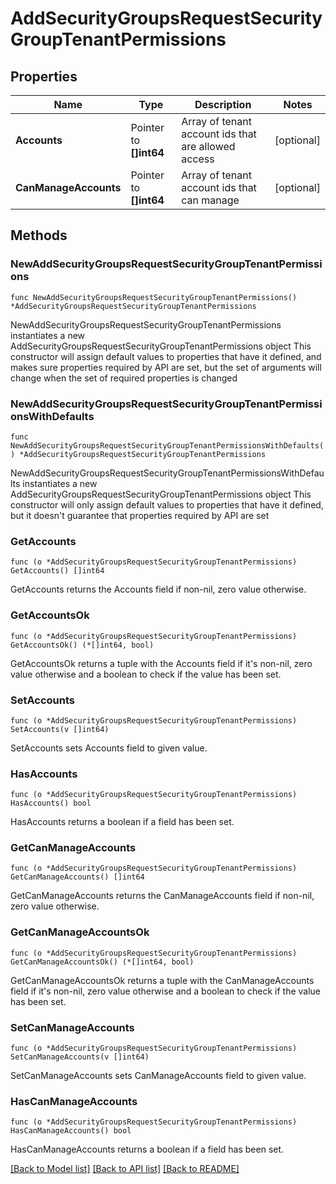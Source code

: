 # AddSecurityGroupsRequestSecurityGroupTenantPermissions

## Properties

Name | Type | Description | Notes
------------ | ------------- | ------------- | -------------
**Accounts** | Pointer to **[]int64** | Array of tenant account ids that are allowed access | [optional] 
**CanManageAccounts** | Pointer to **[]int64** | Array of tenant account ids that can manage | [optional] 

## Methods

### NewAddSecurityGroupsRequestSecurityGroupTenantPermissions

`func NewAddSecurityGroupsRequestSecurityGroupTenantPermissions() *AddSecurityGroupsRequestSecurityGroupTenantPermissions`

NewAddSecurityGroupsRequestSecurityGroupTenantPermissions instantiates a new AddSecurityGroupsRequestSecurityGroupTenantPermissions object
This constructor will assign default values to properties that have it defined,
and makes sure properties required by API are set, but the set of arguments
will change when the set of required properties is changed

### NewAddSecurityGroupsRequestSecurityGroupTenantPermissionsWithDefaults

`func NewAddSecurityGroupsRequestSecurityGroupTenantPermissionsWithDefaults() *AddSecurityGroupsRequestSecurityGroupTenantPermissions`

NewAddSecurityGroupsRequestSecurityGroupTenantPermissionsWithDefaults instantiates a new AddSecurityGroupsRequestSecurityGroupTenantPermissions object
This constructor will only assign default values to properties that have it defined,
but it doesn't guarantee that properties required by API are set

### GetAccounts

`func (o *AddSecurityGroupsRequestSecurityGroupTenantPermissions) GetAccounts() []int64`

GetAccounts returns the Accounts field if non-nil, zero value otherwise.

### GetAccountsOk

`func (o *AddSecurityGroupsRequestSecurityGroupTenantPermissions) GetAccountsOk() (*[]int64, bool)`

GetAccountsOk returns a tuple with the Accounts field if it's non-nil, zero value otherwise
and a boolean to check if the value has been set.

### SetAccounts

`func (o *AddSecurityGroupsRequestSecurityGroupTenantPermissions) SetAccounts(v []int64)`

SetAccounts sets Accounts field to given value.

### HasAccounts

`func (o *AddSecurityGroupsRequestSecurityGroupTenantPermissions) HasAccounts() bool`

HasAccounts returns a boolean if a field has been set.

### GetCanManageAccounts

`func (o *AddSecurityGroupsRequestSecurityGroupTenantPermissions) GetCanManageAccounts() []int64`

GetCanManageAccounts returns the CanManageAccounts field if non-nil, zero value otherwise.

### GetCanManageAccountsOk

`func (o *AddSecurityGroupsRequestSecurityGroupTenantPermissions) GetCanManageAccountsOk() (*[]int64, bool)`

GetCanManageAccountsOk returns a tuple with the CanManageAccounts field if it's non-nil, zero value otherwise
and a boolean to check if the value has been set.

### SetCanManageAccounts

`func (o *AddSecurityGroupsRequestSecurityGroupTenantPermissions) SetCanManageAccounts(v []int64)`

SetCanManageAccounts sets CanManageAccounts field to given value.

### HasCanManageAccounts

`func (o *AddSecurityGroupsRequestSecurityGroupTenantPermissions) HasCanManageAccounts() bool`

HasCanManageAccounts returns a boolean if a field has been set.


[[Back to Model list]](../README.md#documentation-for-models) [[Back to API list]](../README.md#documentation-for-api-endpoints) [[Back to README]](../README.md)


